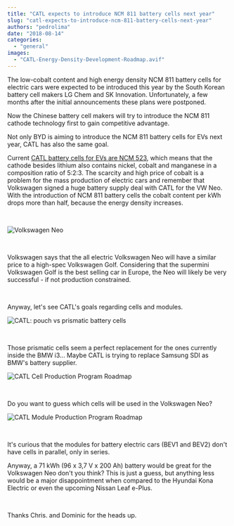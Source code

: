 ```yaml
---
title: "CATL expects to introduce NCM 811 battery cells next year"
slug: "catl-expects-to-introduce-ncm-811-battery-cells-next-year"
authors: "pedrolima"
date: "2018-08-14"
categories: 
  - "general"
images: 
  - "CATL-Energy-Density-Development-Roadmap.avif"
---
```


The low-cobalt content and high energy density NCM 811 battery cells for electric cars were expected to be introduced this year by the South Korean battery cell makers LG Chem and SK Innovation. Unfortunately, a few months after the initial announcements these plans were postponed.

Now the Chinese battery cell makers will try to introduce the NCM 811 cathode technology first to gain competitive advantage.

Not only BYD is aiming to introduce the NCM 811 battery cells for EVs next year, CATL has also the same goal.

Current [CATL battery cells for EVs are NCM 523](/2018/02/04/catl-aims-reach-300wh-kg-2020/), which means that the cathode besides lithium also contains nickel, cobalt and manganese in a composition ratio of 5:2:3. The scarcity and high price of cobalt is a problem for the mass production of electric cars and remember that Volkswagen signed a huge battery supply deal with CATL for the VW Neo. With the introduction of NCM 811 battery cells the cobalt content per kWh drops more than half, because the energy density increases.

 

![Volkswagen Neo](images/Volkswagen-Neo.avif)

 

Volkswagen says that the all electric Volkswagen Neo will have a similar price to a high-spec Volkswagen Golf. Considering that the supermini Volkswagen Golf is the best selling car in Europe, the Neo will likely be very successful - if not production constrained.

 

Anyway, let's see CATL's goals regarding cells and modules.

![CATL: pouch vs prismatic battery cells](images/CATL-pouch-vs-prismatic-battery-cells.avif)

 

Those prismatic cells seem a perfect replacement for the ones currently inside the BMW i3... Maybe CATL is trying to replace Samsung SDI as BMW's battery supplier.

![CATL Cell Production Program Roadmap](images/CATL-Cell-Production-Program-Roadmap.avif)

 

Do you want to guess which cells will be used in the Volkswagen Neo?

![CATL Module Production Program Roadmap](images/CATL-Module-Production-Program-Roadmap.avif)

 

It's curious that the modules for battery electric cars (BEV1 and BEV2) don't have cells in parallel, only in series.

Anyway, a 71 kWh (96 x 3,7 V x 200 Ah) battery would be great for the Volkswagen Neo don't you think? This is just a guess, but anything less would be a major disappointment when compared to the Hyundai Kona Electric or even the upcoming Nissan Leaf e-Plus.

 

Thanks Chris. and Dominic for the heads up.
